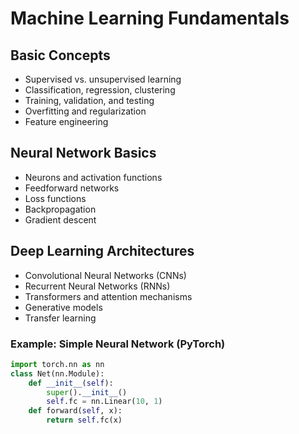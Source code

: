 # Machine Learning Fundamentals

## Basic Concepts
- Supervised vs. unsupervised learning
- Classification, regression, clustering
- Training, validation, and testing
- Overfitting and regularization
- Feature engineering

## Neural Network Basics
- Neurons and activation functions
- Feedforward networks
- Loss functions
- Backpropagation
- Gradient descent

## Deep Learning Architectures
- Convolutional Neural Networks (CNNs)
- Recurrent Neural Networks (RNNs)
- Transformers and attention mechanisms
- Generative models
- Transfer learning

### Example: Simple Neural Network (PyTorch)
```python
import torch.nn as nn
class Net(nn.Module):
    def __init__(self):
        super().__init__()
        self.fc = nn.Linear(10, 1)
    def forward(self, x):
        return self.fc(x)
```
